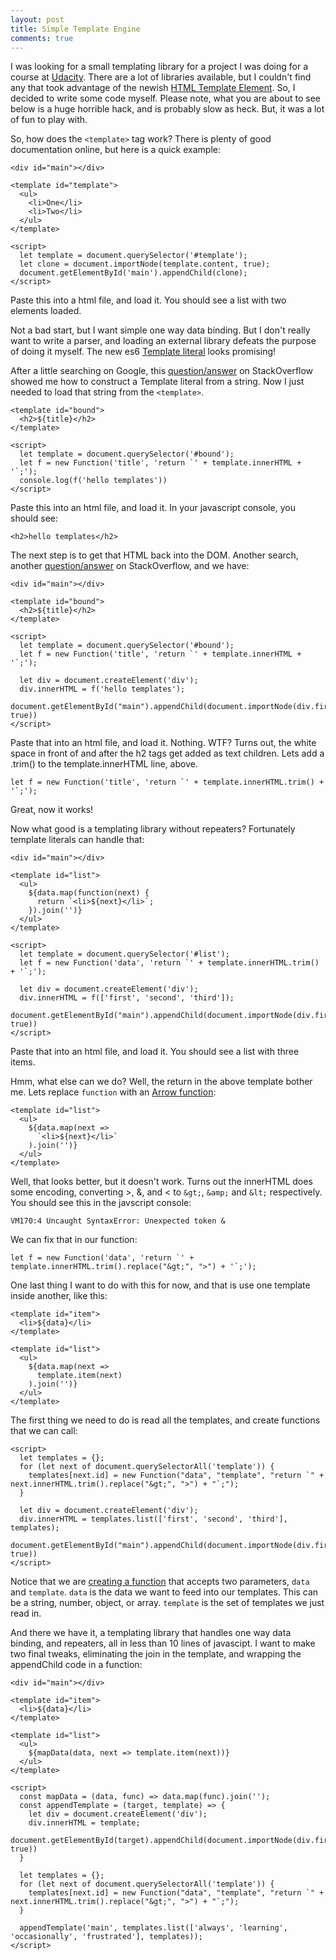 ```yaml
---
layout: post
title: Simple Template Engine
comments: true
---
```

I was looking for a small templating library for a project I was doing for a course at [Udacity][udacity].
There are a lot of libraries available, but I couldn't find any that took advantage of the newish
[HTML Template Element][template].  So, I decided to write some code myself. Please note, what you are
about to see below is a huge horrible hack, and is probably slow as heck. But, it was a lot of fun to play
with.

So, how does the `<template>` tag work? There is plenty of good documentation online, but here is a quick example:

    <div id="main"></div>

    <template id="template">
      <ul>
        <li>One</li>
        <li>Two</li>
      </ul>
    </template>

    <script>
      let template = document.querySelector('#template');
      let clone = document.importNode(template.content, true);
      document.getElementById('main').appendChild(clone);
    </script>

Paste this into a html file, and load it. You should see a list with two elements loaded.

Not a bad start, but I want simple one way data binding. But I don't really want to write a
parser, and loading an external library defeats the purpose of doing it myself. The new es6
[Template literal][literal] looks promising!

After a little searching on Google, this [question/answer][construct] on StackOverflow showed
me how to construct a Template literal from a string. Now I just needed to load that string from
the `<template>`.

    <template id="bound">
      <h2>${title}</h2>
    </template>

    <script>
      let template = document.querySelector('#bound');
      let f = new Function('title', 'return `' + template.innerHTML + '`;');
      console.log(f('hello templates'))
    </script>

Paste this into an html file, and load it. In your javascript console, you should see:

    <h2>hello templates</h2>

The next step is to get that HTML back into the DOM. Another search, another [question/answer][dom]
on StackOverflow, and we have:

    <div id="main"></div>

    <template id="bound">
      <h2>${title}</h2>
    </template>

    <script>
      let template = document.querySelector('#bound');
      let f = new Function('title', 'return `' + template.innerHTML + '`;');

      let div = document.createElement('div');
      div.innerHTML = f('hello templates');
      document.getElementById("main").appendChild(document.importNode(div.firstChild, true))
    </script>

Paste that into an html file, and load it. Nothing. WTF? Turns out, the white space in front of and
after the h2 tags get added as text children. Lets add a .trim() to the template.innerHTML line, above.

    let f = new Function('title', 'return `' + template.innerHTML.trim() + '`;');

Great, now it works!

Now what good is a templating library without repeaters? Fortunately template literals can handle that:

    <div id="main"></div>

    <template id="list">
      <ul>
        ${data.map(function(next) {
          return `<li>${next}</li>`;
        }).join('')}
      </ul>
    </template>

    <script>
      let template = document.querySelector('#list');
      let f = new Function('data', 'return `' + template.innerHTML.trim() + '`;');

      let div = document.createElement('div');
      div.innerHTML = f(['first', 'second', 'third']);
      document.getElementById("main").appendChild(document.importNode(div.firstChild, true))
    </script>

Paste that into an html file, and load it. You should see a list with three items.

Hmm, what else can we do? Well, the return in the above template bother me. Lets
replace `function` with an [Arrow function][arrow]:

    <template id="list">
      <ul>
        ${data.map(next =>
          `<li>${next}</li>`
        ).join('')}
      </ul>
    </template>

Well, that looks better, but it doesn't work. Turns out the innerHTML does some encoding,
converting >, &, and < to `&gt;`, `&amp;` and `&lt;` respectively. You should see this in
the javscript console:

    VM170:4 Uncaught SyntaxError: Unexpected token &

We can fix that in our function:

    let f = new Function('data', 'return `' + template.innerHTML.trim().replace("&gt;", ">") + '`;');

One last thing I want to do with this for now, and that is use one template inside another, like this:

    <template id="item">
      <li>${data}</li>
    </template>

    <template id="list">
      <ul>
        ${data.map(next =>
          template.item(next)
        ).join('')}
      </ul>
    </template>

The first thing we need to do is read all the templates, and create functions that we can
call:

    <script>
      let templates = {};
      for (let next of document.querySelectorAll('template')) {
        templates[next.id] = new Function("data", "template", "return `" + next.innerHTML.trim().replace("&gt;", ">") + "`;");
      }

      let div = document.createElement('div');
      div.innerHTML = templates.list(['first', 'second', 'third'], templates);
      document.getElementById("main").appendChild(document.importNode(div.firstChild, true))
    </script>

Notice that we are [creating a function][function] that accepts two parameters, `data` and `template`. `data` is the data
we want to feed into our templates. This can be a string, number, object, or array. `template` is the set of templates we just
read in.

And there we have it, a templating library that handles one way data binding, and repeaters, all in less than 10 lines of javascipt.
I want to make two final tweaks, eliminating the join in the template, and wrapping the appendChild code in a function:

    <div id="main"></div>

    <template id="item">
      <li>${data}</li>
    </template>

    <template id="list">
      <ul>
        ${mapData(data, next => template.item(next))}
      </ul>
    </template>

    <script>
      const mapData = (data, func) => data.map(func).join('');
      const appendTemplate = (target, template) => {
        let div = document.createElement('div');
        div.innerHTML = template;
        document.getElementById(target).appendChild(document.importNode(div.firstChild, true))
      }

      let templates = {};
      for (let next of document.querySelectorAll('template')) {
        templates[next.id] = new Function("data", "template", "return `" + next.innerHTML.trim().replace("&gt;", ">") + "`;");
      }

      appendTemplate('main', templates.list(['always', 'learning', 'occasionally', 'frustrated'], templates));
    </script>


[udacity]: https://www.udacity.com/course/senior-web-developer-nanodegree-by-google--nd802
[template]: https://developer.mozilla.org/en/docs/Web/HTML/Element/template
[literal]: https://developer.mozilla.org/en/docs/Web/JavaScript/Reference/Template_literals
[construct]: http://stackoverflow.com/questions/29771597/how-can-i-construct-a-template-string-from-a-regular-string/29771751#29771751
[dom]: http://stackoverflow.com/questions/16816726/converting-an-html-string-to-a-dom-element
[arrow]: https://developer.mozilla.org/en/docs/Web/JavaScript/Reference/Functions/Arrow_functions
[function]: https://developer.mozilla.org/en-US/docs/Web/JavaScript/Reference/Global_Objects/Function
